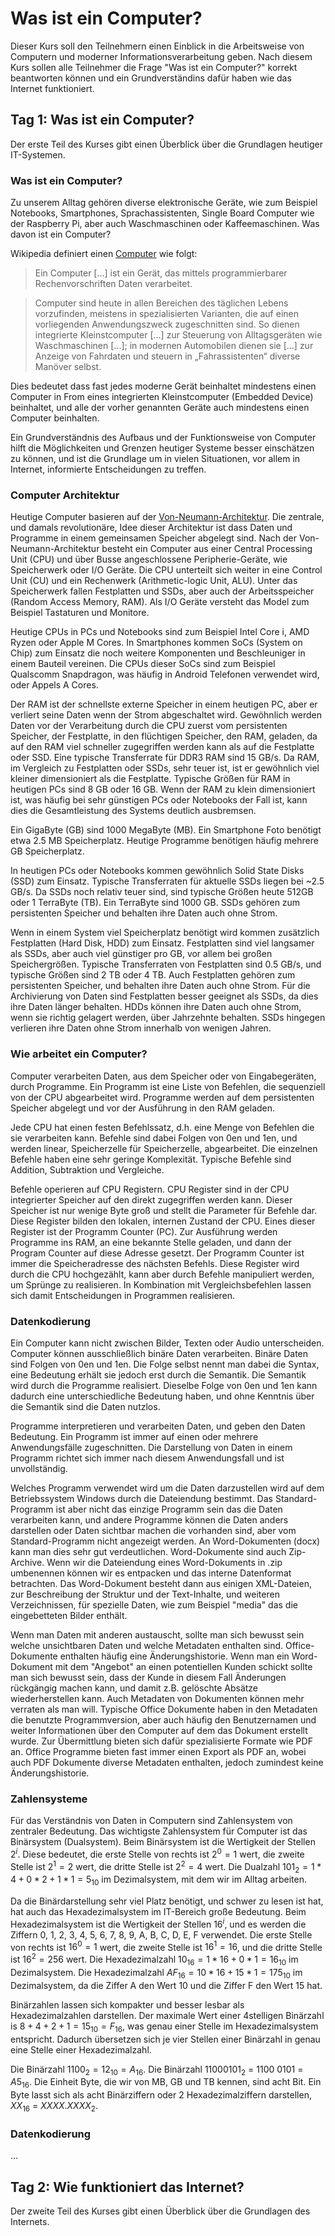 # Was ist ein Computer?

Dieser Kurs soll den Teilnehmern einen Einblick in die Arbeitsweise von Computern und moderner Informationsverarbeitung geben. Nach diesem Kurs sollen alle Teilnehmer die Frage "Was ist ein Computer?" korrekt beantworten können und ein Grundverständins dafür haben wie das Internet funktioniert.

## Tag 1: Was ist ein Computer?

Der erste Teil des Kurses gibt einen Überblick über die Grundlagen heutiger IT-Systemen.

### Was ist ein Computer?

Zu unserem Alltag gehören diverse elektronische Geräte, wie zum Beispiel Notebooks, Smartphones, Sprachassistenten, Single Board Computer wie der Raspberry Pi, aber auch Waschmaschinen oder Kaffeemaschinen. Was davon ist ein Computer?

Wikipedia definiert einen [Computer](https://de.wikipedia.org/wiki/Computer) wie folgt:

> Ein Computer [...] ist ein Gerät, das mittels programmierbarer Rechenvorschriften Daten verarbeitet.

> Computer sind heute in allen Bereichen des täglichen Lebens vorzufinden, meistens in spezialisierten Varianten, die auf einen vorliegenden Anwendungszweck zugeschnitten sind. So dienen integrierte Kleinstcomputer [...] zur Steuerung von Alltagsgeräten wie Waschmaschinen [...]; in modernen Automobilen dienen sie [...] zur Anzeige von Fahrdaten und steuern in „Fahrassistenten“ diverse Manöver selbst.

Dies bedeutet dass fast jedes moderne Gerät beinhaltet mindestens einen Computer in From eines integrierten Kleinstcomputer (Embedded Device) beinhaltet, und alle der vorher genannten Geräte auch mindestens einen Computer beinhalten.

Ein Grundverständnis des Aufbaus und der Funktionsweise von Computer hilft die Möglichkeiten und Grenzen heutiger Systeme besser einschätzen zu können, und ist die Grundlage um in vielen Situationen, vor allem in Internet, informierte Entscheidungen zu treffen.

### Computer Architektur

Heutige Computer basieren auf der [Von-Neumann-Architektur](https://de.wikipedia.org/wiki/Von-Neumann-Architektur). Die zentrale, und damals revolutionäre, Idee dieser Architektur ist dass Daten und Programme in einem gemeinsamen Speicher abgelegt sind. Nach der Von-Neumann-Architektur besteht ein Computer aus einer Central Processing Unit (CPU) und über Busse angeschlossene Peripherie-Geräte, wie Speicherwerk oder I/O Geräte. Die CPU unterteilt sich weiter in eine Control Unit (CU) und ein Rechenwerk (Arithmetic-logic Unit, ALU). Unter das Speicherwerk fallen Festplatten und SSDs, aber auch der Arbeitsspeicher (Random Access Memory, RAM). Als I/O Geräte versteht das Model zum Beispiel Tastaturen und Monitore.

Heutige CPUs in PCs und Notebooks sind zum Beispiel Intel Core i, AMD Ryzen oder Apple M Cores. In Smartphones kommen SoCs (System on Chip) zum Einsatz die noch weitere Komponenten und Beschleuniger in einem Bauteil vereinen. Die CPUs dieser SoCs sind zum Beispiel Qualscomm Snapdragon, was häufig in Android Telefonen verwendet wird, oder Appels A Cores.

Der RAM ist der schnellste externe Speicher in einem heutigen PC, aber er verliert seine Daten wenn der Strom abgeschaltet wird. Gewöhnlich werden Daten vor der Verarbeitung durch die CPU zuerst vom persistenten Speicher, der Festplatte, in den flüchtigen Speicher, den RAM, geladen, da auf den RAM viel schneller zugegriffen werden kann als auf die Festplatte oder SSD. Eine typische Transferrate für DDR3 RAM sind 15 GB/s. Da RAM, im Vergleich zu Festplatten oder SSDs, sehr teuer ist, ist er gewöhnlich viel kleiner dimensioniert als die Festplatte. Typische Größen für RAM in heutigen PCs sind 8 GB oder 16 GB. Wenn der RAM zu klein dimensioniert ist, was häufig bei sehr günstigen PCs oder Notebooks der Fall ist, kann dies die Gesamtleistung des Systems deutlich ausbremsen. 

Ein GigaByte (GB) sind 1000 MegaByte (MB). Ein Smartphone Foto benötigt etwa 2.5 MB Speicherplatz. Heutige Programme benötigen häufig mehrere GB Speicherplatz.

In heutigen PCs oder Notebooks kommen gewöhnlich Solid State Disks (SSD) zum Einsatz. Typische Transferraten für aktuelle SSDs liegen bei ~2.5 GB/s. Da SSDs noch relativ teuer sind, sind typische Größen heute 512GB oder 1 TerraByte (TB). Ein TerraByte sind 1000 GB. SSDs gehören zum persistenten Speicher und behalten ihre Daten auch ohne Strom.

Wenn in einem System viel Speicherplatz benötigt wird kommen zusätzlich Festplatten (Hard Disk, HDD) zum Einsatz. Festplatten sind viel langsamer als SSDs, aber auch viel günstiger pro GB, vor allem bei großen Speichergrößen. Typische Transferraten von Festplatten sind 0.5 GB/s, und typische Größen sind 2 TB oder 4 TB. Auch Festplatten gehören zum persistenten Speicher, und behalten ihre Daten auch ohne Strom. Für die Archivierung von Daten sind Festplatten besser geeignet als SSDs, da dies ihre Daten länger behalten. HDDs können ihre Daten auch ohne Strom, wenn sie richtig gelagert werden, über Jahrzehnte behalten. SSDs hingegen verlieren ihre Daten ohne Strom innerhalb von wenigen Jahren.

### Wie arbeitet ein Computer?

Computer verarbeiten Daten, aus dem Speicher oder von Eingabegeräten, durch Programme. Ein Programm ist eine Liste von Befehlen, die sequenziell von der CPU abgearbeitet wird. Programme werden auf dem persistenten Speicher abgelegt und vor der Ausführung in den RAM geladen.

Jede CPU hat einen festen Befehlssatz, d.h. eine Menge von Befehlen die sie verarbeiten kann. Befehle sind dabei Folgen von 0en und 1en, und werden linear, Speicherzelle für Speicherzelle, abgearbeitet. Die einzelnen Befehle haben eine sehr geringe Komplexität. Typische Befehle sind Addition, Subtraktion und Vergleiche.

Befehle operieren auf CPU Registern. CPU Register sind in der CPU integrierter Speicher auf den direkt zugegriffen werden kann. Dieser Speicher ist nur wenige Byte groß und stellt die Parameter für Befehle dar. Diese Register bilden den lokalen, internen Zustand der CPU. Eines dieser Register ist der Programm Counter (PC). Zur Ausführung werden Programme ins RAM, an eine bekannte Stelle geladen, und dann der Program Counter auf diese Adresse gesetzt. Der Programm Counter ist immer die Speicheradresse des nächsten Befehls. Diese Register wird durch die CPU hochgezählt, kann aber durch Befehle manipuliert werden, um Sprünge zu realisieren. In Kombination mit Vergleichsbefehlen lassen sich damit Entscheidungen in Programmen realisieren.

### Datenkodierung

Ein Computer kann nicht zwischen Bilder, Texten oder Audio unterscheiden. Computer können ausschließlich binäre Daten verarbeiten. Binäre Daten sind Folgen von 0en und 1en. Die Folge selbst nennt man dabei die Syntax, eine Bedeutung erhält sie jedoch erst durch die Semantik. Die Semantik wird durch die Programme realisiert. Dieselbe Folge von 0en und 1en kann dadurch eine unterschiedliche Bedeutung haben, und ohne Kenntnis über die Semantik sind die Daten nutzlos.

Programme interpretieren und verarbeiten Daten, und geben den Daten Bedeutung. Ein Programm ist immer auf einen oder mehrere Anwendungsfälle zugeschnitten. Die Darstellung von Daten in einem Programm richtet sich immer nach diesem Anwendungsfall und ist unvollständig. 

Welches Programm verwendet wird um die Daten darzustellen wird auf dem Betriebssystem Windows durch die Dateiendung bestimmt. Das Standard-Programm ist aber nicht das einzige Programm sein das die Daten verarbeiten kann, und andere Programme können die Daten anders darstellen oder Daten sichtbar machen die vorhanden sind, aber vom Standard-Programm nicht angezeigt werden. An Word-Dokumenten (docx) kann man dies sehr gut verdeutlichen. Word-Dokumente sind auch Zip-Archive. Wenn wir die Dateiendung eines Word-Dokuments in .zip umbenennen können wir es entpacken und das interne Datenformat betrachten. Das Word-Dokument besteht dann aus einigen XML-Dateien, zur Beschreibung der Struktur und der Text-Inhalte, und weiteren Verzeichnissen, für spezielle Daten, wie zum Beispiel "media" das die eingebetteten Bilder enthält.

Wenn man Daten mit anderen austauscht, sollte man sich bewusst sein welche unsichtbaren Daten und welche Metadaten enthalten sind. Office-Dokumente enthalten häufig eine Änderungshistorie. Wenn man ein Word-Dokument mit dem "Angebot" an einen potentiellen Kunden schickt sollte man sich bewusst sein, dass der Kunde in diesem Fall Änderungen rückgängig machen kann, und damit z.B. gelöschte Absätze wiederherstellen kann. Auch Metadaten von Dokumenten können mehr verraten als man will. Typische Office Dokumente haben in den Metadaten die benutzte Programmversion, aber auch häufig den Benutzernamen und weiter Informationen über den Computer auf dem das Dokument erstellt wurde. Zur Übermittlung bieten sich dafür spezialisierte Formate wie PDF an. Office Programme bieten fast immer einen Export als PDF an, wobei auch PDF Dokumente diverse Metadaten enthalten, jedoch zumindest keine Änderungshistorie.

### Zahlensysteme

Für das Verständnis von Daten in Computern sind Zahlensystem von zentraler Bedeutung. Das wichtigste Zahlensystem für Computer ist das Binärsystem (Dualsystem). Beim Binärsystem ist die Wertigkeit der Stellen $2^i$. Diese bedeutet, die erste Stelle von rechts ist $2^0 = 1$ wert, die zweite Stelle ist $2^1 = 2$ wert, die dritte Stelle ist $2^2 = 4$ wert. Die Dualzahl $101_2 = 1 * 4 + 0 * 2 + 1 * 1 = 5_{10}$ im Dezimalsystem, mit dem wir im Alltag arbeiten.

Da die Binärdarstellung sehr viel Platz benötigt, und schwer zu lesen ist hat, hat auch das Hexadezimalsystem im IT-Bereich große Bedeutung. Beim Hexadezimalsystem ist die Wertigkeit der Stellen $16^i$, und es werden die Ziffern 0, 1, 2, 3, 4, 5, 6, 7, 8, 9, A, B, C, D, E, F verwendet. Die erste Stelle von rechts ist $16^0 = 1$ wert, die zweite Stelle ist $16^1 = 16$, und die dritte Stelle ist $16^2 = 256$ wert. Die Hexadezimalzahl $10_{16} = 1 * 16 + 0 * 1 = 16_{10}$ im Dezimalsystem. Die Hexadezimalzahl $AF_{16} = 10 * 16 + 15 * 1 = 175_{10}$ im Dezimalsystem, da die Ziffer A den Wert 10 und die Ziffer F den Wert 15 hat.

Binärzahlen lassen sich kompakter und besser lesbar als Hexadezimalzahlen darstellen. Der maximale Wert einer 4stelligen Binärzahl is $8+4+2+1=15_{10}=F_{16}$, was genau einer Stelle im Hexadezimalsystem entspricht. Dadurch übersetzen sich je vier Stellen einer Binärzahl in genau eine Stelle einer Hexadezimalzahl.

Die Binärzahl $1100_{2}=12_{10}=A_{16}$. Die Binärzahl $1100 0101_{2}$ = 1100 0101 = $A5_{16}$. Die Einheit Byte, die wir von MB, GB und TB kennen, sind acht Bit. Ein Byte lasst sich als acht Binärziffern oder 2 Hexadezimalziffern darstellen, $XX_{16}$ = $XXXX.XXXX_{2}$.

### Datenkodierung

...








## Tag 2: Wie funktioniert das Internet?

Der zweite Teil des Kurses gibt einen Überblick über die Grundlagen des Internets.